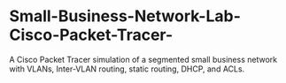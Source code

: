 # Small-Business-Network-Lab-Cisco-Packet-Tracer-
A Cisco Packet Tracer simulation of a segmented small business network with VLANs, Inter-VLAN routing, static routing, DHCP, and ACLs.
